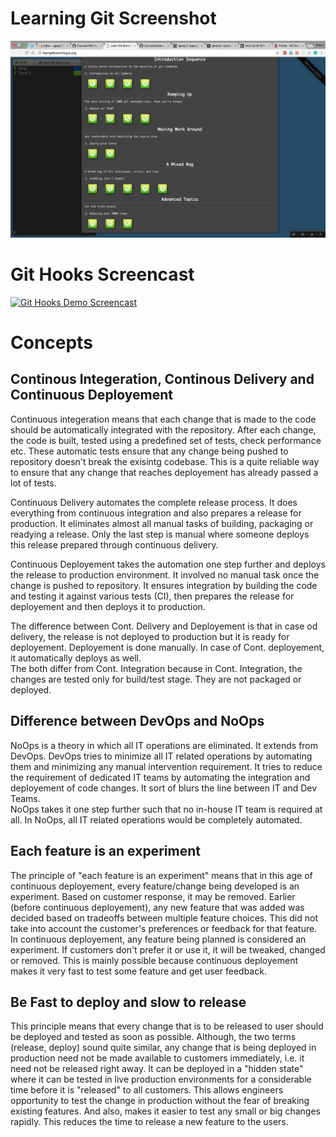 # Learning Git Screenshot

![Learning Git Screenshot](/learning-git/with_extra_credit.png?raw=true "Learning Git Tutorial Sceenshot")

# Git Hooks Screencast

[![Git Hooks Demo Screencast](https://img.youtube.com/vi/UjcxY7I_Xa4/0.jpg)](https://www.youtube.com/watch?v=UjcxY7I_Xa4)

# Concepts

## Continous Integeration, Continous Delivery and Continuous Deployement
Continuous integeration means that each change that is made to the code should be automatically integrated with the repository. After each change, the code is built, tested using a predefined set of tests, check performance etc. These automatic tests ensure that any change being pushed to repository doesn't break the exisintg codebase. This is a quite reliable way to ensure that any change that reaches deployement has already passed a lot of tests. 

Continuous Delivery automates the complete release process. It does everything from continuous integration and also prepares a release for production. It eliminates almost all manual tasks of building, packaging or readying a release. Only the last step is manual where someone deploys this release prepared through continuous delivery.

Continuous Deployement takes the automation one step further and deploys the release to production environment. It involved no manual task once the change is pushed to repository. It ensures integration by building the code and testing it against various tests (CI), then prepares the release for deployement and then deploys it to production.

The difference between Cont. Delivery and Deployement is that in case od delivery, the release is not deployed to production but it is ready for deployement. Deployement is done manually. In case of Cont. deployement, it automatically deploys as well.<br />
The both differ from Cont. Integration because in Cont. Integration, the changes are tested only for build/test stage. They are not packaged or deployed.

## Difference between DevOps and NoOps
NoOps is a theory in which all IT operations are eliminated. It extends from DevOps. DevOps tries to minimize all IT related operations by automating them and minimizing any manual intervention requirement. It tries to reduce the requirement of dedicated IT teams by automating the integration and deployement of code changes. It sort of blurs the line between IT and Dev Teams. <br />
NoOps takes it one step further such that no in-house IT team is required at all. In NoOps, all IT related operations would be completely automated. 

## Each feature is an experiment

The principle of "each feature is an experiment" means that in this age of continuous deployement, every feature/change being developed is an experiment. Based on customer response, it may be removed. Earlier (before continuous deployement), any new feature that was added was decided based on tradeoffs between multiple feature choices. This did not take into account the customer's preferences or feedback for that feature. <br />
In continuous deployement, any feature being planned is considered an experiment. If customers don't prefer it or use it, it will be tweaked, changed or removed.
This is mainly possible because continuous deployement makes it very fast to test some feature and get user feedback.

## Be Fast to deploy and slow to release

This principle means that every change that is to be released to user should be deployed and tested as soon as possible. Although, the two terms (release, deploy) sound quite similar, any change that is being deployed in production need not be made available to customers immediately, i.e. it need not be released right away. It can be deployed in a "hidden state" where it can be tested in live production environments for a considerable time before it is "released" to all customers. This allows engineers opportunity to test the change in production without the fear of breaking existing features. And also, makes it easier to test any small or big changes rapidly. This reduces the time to release a new feature to the users.
